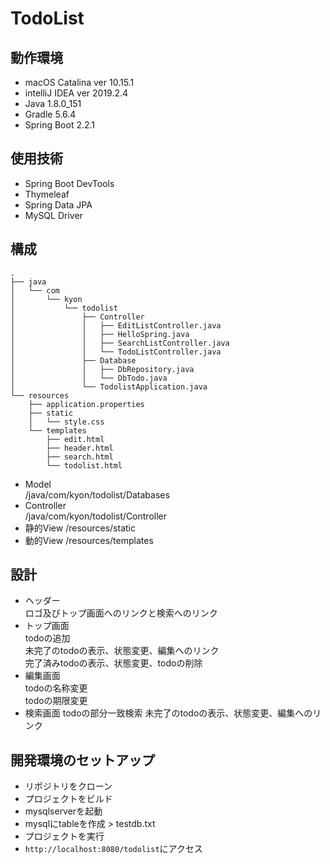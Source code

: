 # TodoList

## 動作環境
* macOS Catalina ver 10.15.1 
* intelliJ IDEA ver 2019.2.4 
* Java 1.8.0_151 
* Gradle 5.6.4
* Spring Boot 2.2.1

## 使用技術
* Spring Boot DevTools
* Thymeleaf
* Spring Data JPA
* MySQL Driver

## 構成

```
.
├── java  
│   └── com  
│       └── kyon  
│           └── todolist  
│               ├── Controller  
│               │   ├── EditListController.java  
│               │   ├── HelloSpring.java  
│               │   ├── SearchListController.java  
│               │   └── TodoListController.java  
│               ├── Database  
│               │   ├── DbRepository.java  
│               │   └── DbTodo.java  
│               └── TodolistApplication.java  
└── resources  
    ├── application.properties  
    ├── static  
    │   └── style.css  
    └── templates  
        ├── edit.html  
        ├── header.html  
        ├── search.html    
        └── todolist.html  
```

* Model  
/java/com/kyon/todolist/Databases 
* Controller  
/java/com/kyon/todolist/Controller
* 静的View 
/resources/static
* 動的View 
/resources/templates
 
## 設計
* ヘッダー  
ロゴ及びトップ画面へのリンクと検索へのリンク
* トップ画面  
todoの追加  
未完了のtodoの表示、状態変更、編集へのリンク  
完了済みtodoの表示、状態変更、todoの削除
* 編集画面  
todoの名称変更  
todoの期限変更
* 検索画面
todoの部分一致検索
未完了のtodoの表示、状態変更、編集へのリンク

## 開発環境のセットアップ

* リポジトリをクローン
* プロジェクトをビルド
* mysqlserverを起動
* mysqlにtableを作成 > testdb.txt
* プロジェクトを実行
* `http://localhost:8080/todolist`にアクセス
